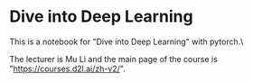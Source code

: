 # Dive into Deep Learning
This is a notebook for "Dive into Deep Learning" with pytorch.\

The lecturer is Mu Li and the main page of the course is "https://courses.d2l.ai/zh-v2/".
